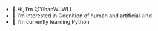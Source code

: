 - 👋 Hi, I’m @YihanWuWLL
- 👀 I’m interested in Cognition of human and artificial kind
- 🌱 I’m currently learning Python

<!---
YihanWuWLL/YihanWuWLL is a ✨ special ✨ repository because its `README.md` (this file) appears on your GitHub profile.
You can click the Preview link to take a look at your changes.
--->
